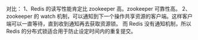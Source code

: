 对比：
1、Redis 的读写性能肯定比 zookeeper 高。zookeeper 可靠性高。
2、zookeeper 的 watch 机制，可以通知到下一个操作共享资源的客户端。这样客户端可以一直等待，直到收到通知再去获取资源锁。
而 Redis 没有通知机制，所以 Redis 的分布式锁适合用于防止设定时间内的重复提交。